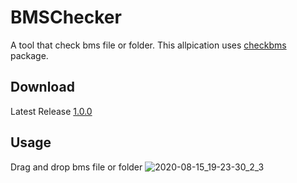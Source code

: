 # BMSChecker
A tool that check bms file or folder. This allpication uses [checkbms](https://github.com/Shimi9999/checkbms) package.

## Download
Latest Release [1.0.0](https://github.com/Shimi9999/BMSChecker/releases/download/1.0.0/BMSChecker_1.0.0.zip)

## Usage
Drag and drop bms file or folder
![2020-08-15_19-23-30_2_3](https://user-images.githubusercontent.com/38182044/90310598-f975f100-df2d-11ea-901c-150c3b8f052b.gif)
